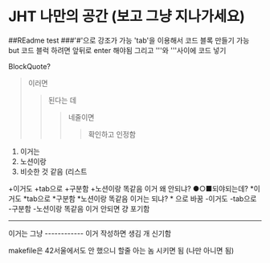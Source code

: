 # JHT 나만의 공간 (보고 그냥 지나가세요)
##REadme  test
###'#'으로 강조가 가능
'tab'을 이용해서 코드 블록 만들기 가능 but 코드 블럭 하려면 앞뒤로 enter 해야됨
그리고 '''와 '''사이에 코드 넣기

BlockQuote?
> 이러면
>> 된다는 데
>>> 네줄이면
>>>> 확인하고 인정함

1. 이거는
2. 노션이랑
3. 비슷한 것 같음 (리스트

+이거도
  +tab으로
    +구분함
      +노션이랑 똑같음
이거 왜 안되냐? ●○■되야되는데?
*이거도
  *tab으로
    *구분함
      *노션이랑 똑같음
이거는 되냐? * 으로 바꿈
-이거도
  -tab으로
    -구분함
      -노션이랑 똑같음
 이거 안되면 걍 포기함
 
------------
이거는 그냥 ------------ 이거 작성하면 생김 개 신기함


makefile은 42서울에서도 안 했으니 할줄 아는 놈 시키면 됨 (나만 아니면 됨)
